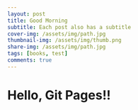 ```yaml
---
layout: post
title: Good Morning
subtitle: Each post also has a subtitle
cover-img: /assets/img/path.jpg
thumbnail-img: /assets/img/thumb.png
share-img: /assets/img/path.jpg
tags: [books, test]
comments: true
---
```


# Hello, Git Pages!!
